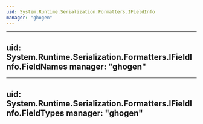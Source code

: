 ```yaml
---
uid: System.Runtime.Serialization.Formatters.IFieldInfo
manager: "ghogen"
---
```


---
uid: System.Runtime.Serialization.Formatters.IFieldInfo.FieldNames
manager: "ghogen"
---

---
uid: System.Runtime.Serialization.Formatters.IFieldInfo.FieldTypes
manager: "ghogen"
---
